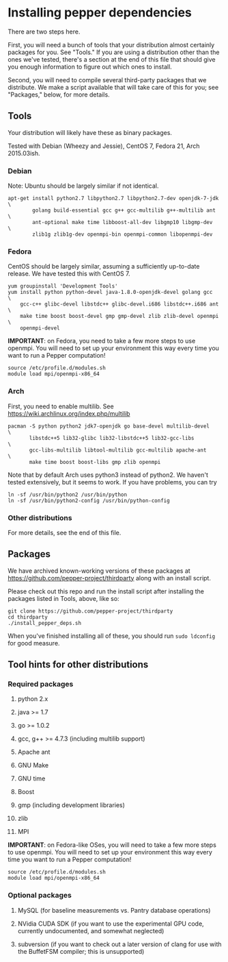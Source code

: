 # Installing pepper dependencies

There are two steps here.

First, you will need a bunch of tools that your distribution almost
certainly packages for you.  See "Tools." If you are using a distribution
other than the ones we've tested, there's a section at the end of this file
that should give you enough information to figure out which ones to install.

Second, you will need to compile several third-party packages that
we distribute. We make a script available that will take care of this
for you; see "Packages," below, for more details.

## Tools

Your distribution will likely have these as binary packages.

Tested with Debian (Wheezy and Jessie), CentOS 7, Fedora 21, Arch 2015.03ish.

### Debian

Note: Ubuntu should be largely similar if not identical.

    apt-get install python2.7 libpython2.7 libpython2.7-dev openjdk-7-jdk \
            golang build-essential gcc g++ gcc-multilib g++-multilib ant  \
            ant-optional make time libboost-all-dev libgmp10 libgmp-dev   \
            zlib1g zlib1g-dev openmpi-bin openmpi-common libopenmpi-dev

### Fedora

CentOS should be largely similar, assuming a sufficiently up-to-date release.
We have tested this with CentOS 7.

    yum groupinstall 'Development Tools'
    yum install python python-devel java-1.8.0-openjdk-devel golang gcc   \
        gcc-c++ glibc-devel libstdc++ glibc-devel.i686 libstdc++.i686 ant \
        make time boost boost-devel gmp gmp-devel zlib zlib-devel openmpi \
        openmpi-devel

**IMPORTANT**: on Fedora, you need to take a few more steps to use openmpi.
You will need to set up your environment this way every time you want
to run a Pepper computation!

    source /etc/profile.d/modules.sh
    module load mpi/openmpi-x86_64

### Arch

First, you need to enable multilib. See https://wiki.archlinux.org/index.php/multilib

    pacman -S python python2 jdk7-openjdk go base-devel multilib-devel    \
           libstdc++5 lib32-glibc lib32-libstdc++5 lib32-gcc-libs         \
           gcc-libs-multilib libtool-multilib gcc-multilib apache-ant     \
           make time boost boost-libs gmp zlib openmpi

Note that by default Arch uses python3 instead of python2. We haven't tested extensively,
but it seems to work. If you have problems, you can try

    ln -sf /usr/bin/python2 /usr/bin/python
    ln -sf /usr/bin/python2-config /usr/bin/python-config

### Other distributions

For more details, see the end of this file.

## Packages

We have archived known-working versions of these packages at
https://github.com/pepper-project/thirdparty
along with an install script.

Please check out this repo and run the install script after
installing the packages listed in Tools, above, like so:

    git clone https://github.com/pepper-project/thirdparty
    cd thirdparty
    ./install_pepper_deps.sh

When you've finished installing all of these, you should run `sudo ldconfig` for good measure.

## Tool hints for other distributions

### Required packages

1.  python 2.x

2.  java >= 1.7

3.  go >= 1.0.2

4.  gcc, g++ >= 4.7.3 (including multilib support)

5.  Apache ant

6.  GNU Make

7.  GNU time

8.  Boost

9. gmp (including development libraries)

10. zlib

11. MPI

**IMPORTANT**: on Fedora-like OSes, you will need to take a few more steps to use openmpi.
You will need to set up your environment this way every time you want to run a Pepper computation!

    source /etc/profile.d/modules.sh
    module load mpi/openmpi-x86_64

### Optional packages

1.  MySQL (for baseline measurements vs. Pantry database operations)

2.  NVidia CUDA SDK (if you want to use the experimental GPU code, currently undocumented,
and somewhat neglected)

3.  subversion (if you want to check out a later version of clang for use with the BuffetFSM
compiler; this is unsupported)
